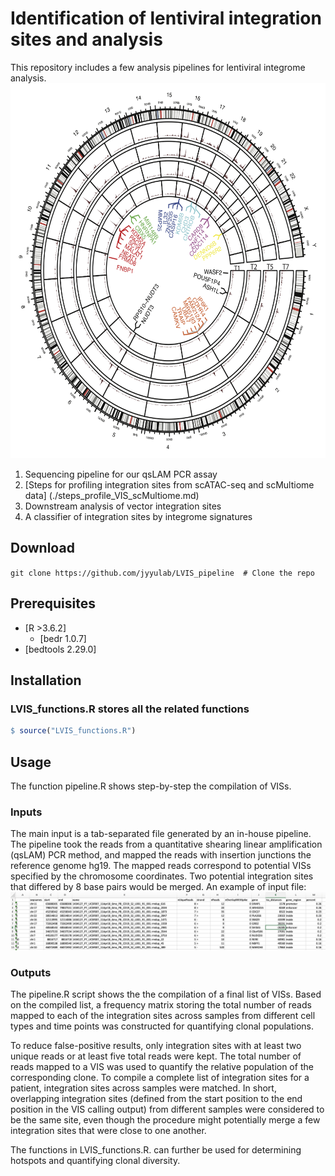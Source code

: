 # Identification of lentiviral integration sites and analysis
This repository includes a few analysis pipelines for lentiviral integrome analysis.
<img src="./img/track.png" width="600" height="600">

1. Sequencing pipeline for our qsLAM PCR assay
2. [Steps for profiling integration sites from scATAC-seq and scMultiome data] (./steps_profile_VIS_scMultiome.md)
3. Downstream analysis of vector integration sites
4. A classifier of integration sites by integrome signatures


## Download
```git clone https://github.com/jyyulab/LVIS_pipeline  # Clone the repo```

## Prerequisites
* [R >3.6.2]
	* [bedr 1.0.7]
* [bedtools 2.29.0]

## Installation
### LVIS_functions.R stores all the related functions

```R
$ source("LVIS_functions.R")
```

## Usage
The function pipeline.R shows step-by-step the compilation of VISs.

### Inputs
The main input is a tab-separated file generated by an in-house pipeline. The pipeline took the reads from a quantitative shearing linear amplification (qsLAM) PCR method, and mapped the reads with insertion junctions the reference genome hg19. The mapped reads correspond to potential VISs specified by the chromosome coordinates. Two potential integration sites that differed by 8 base pairs would be merged. 
An example of input file:
![picture2](./img/sample_input.png)

### Outputs
The pipeline.R script shows the the compilation of a final list of VISs. Based on the compiled list, a frequency matrix storing the total number of reads mapped to each of the integration sites across samples from different cell types and time points was constructed for quantifying clonal populations.

To reduce false-positive results, only integration sites with at least two unique reads or at least five total reads were kept. The total number of reads mapped to a VIS was used to quantify the relative population of the corresponding clone. To compile a complete list of integration sites for a patient, integration sites across samples were matched. In short, overlapping integration sites (defined from the start position to the end position in the VIS calling output) from different samples were considered to be the same site, even though the procedure might potentially merge a few integration sites that were close to one another. 

The functions in LVIS_functions.R. can further be used for determining hotspots and quantifying clonal diversity.

